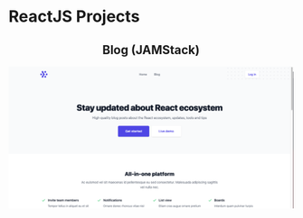 # ReactJS Projects

<h2 align="center" >
  Blog (JAMStack)
</h2>

<p align="center">
  <img alt="Preview" src="previews/blog-jamstack.png" />
</p>
